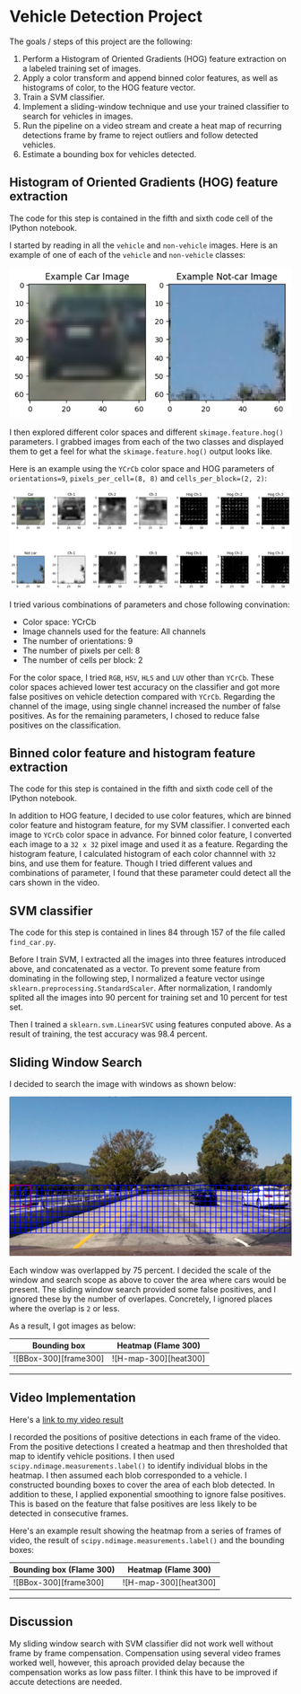 # Vehicle Detection Project

The goals / steps of this project are the following:

1. Perform a Histogram of Oriented Gradients (HOG) feature extraction on a labeled training set of images.
1. Apply a color transform and append binned color features, as well as histograms of color, to the HOG feature vector.
1. Train a SVM classifier.
1. Implement a sliding-window technique and use your trained classifier to search for vehicles in images.
1. Run the pipeline on a video stream and create a heat map of recurring detections frame by frame to reject outliers and follow detected vehicles.
1. Estimate a bounding box for vehicles detected.

[//]: # (Image References)
[example]: ./output_images/example_image.png
[converted]: ./output_images/converted_image.png
[window0]: ./output_images/window_0.png
[bbox1]: ./output_images/test1_bbox.png
[bbox2]: ./output_images/test2_bbox.png
[bbox3]: ./output_images/test3_bbox.png
[bbox4]: ./output_images/test4_bbox.png
[heat1]: ./output_images/test1_heat.png
[heat2]: ./output_images/test2_heat.png
[heat3]: ./output_images/test3_heat.png
[heat4]: ./output_images/test4_heat.png


## Histogram of Oriented Gradients (HOG) feature extraction

The code for this step is contained in the fifth and sixth code cell of the IPython notebook.

I started by reading in all the `vehicle` and `non-vehicle` images.  Here is an example of one of each of the `vehicle` and `non-vehicle` classes:

![Example image][example]

I then explored different color spaces and different `skimage.feature.hog()` parameters.  I grabbed images from each of the two classes and displayed them to get a feel for what the `skimage.feature.hog()` output looks like.

Here is an example using the `YCrCb` color space and HOG parameters of `orientations=9`, `pixels_per_cell=(8, 8)` and `cells_per_block=(2, 2)`:

![Image conversion][converted]

I tried various combinations of parameters and chose following convination:

- Color space: YCrCb
- Image channels used for the feature: All channels
- The number of orientations: 9
- The number of pixels per cell: 8
- The number of cells per block: 2

For the color space, I tried `RGB`, `HSV`, `HLS` and `LUV` other than `YCrCb`.  These color spaces achieved lower test accuracy on the classifier and got more false positives on vehicle detection compared with `YCrCb`.  Regarding the channel of the image, using single channel increased the number of false positives.  As for the remaining parameters, I chosed to reduce false positives on the classification.

## Binned color feature and histogram feature extraction

The code for this step is contained in the fifth and sixth code cell of the IPython notebook.

In addition to HOG feature, I decided to use color features, which are binned color feature and histogram feature, for my SVM classifier.  I converted each image to `YCrCb` color space in advance. For binned color feature, I converted each image to a `32 x 32` pixel image and used it as a feature.  Regarding the histogram feature, I calculated histogram of each color channnel with `32` bins, and use them for feature.  Though I tried different values and combinations of parameter, I found that these parameter could detect all the cars shown in the video.

## SVM classifier

The code for this step is contained in lines 84 through 157 of the file called `find_car.py`.

Before I train SVM, I extracted all the images into three features introduced above, and concatenated as a vector.  To prevent some feature from dominating in the following step, I normalized a feature vector usinge `sklearn.preprocessing.StandardScaler`.  After normalization, I randomly splited all the images into 90 percent for training set and 10 percent for test set.

Then I trained a `sklearn.svm.LinearSVC` using features conputed above.  As a result of training, the test accuracy was 98.4 percent.

## Sliding Window Search

I decided to search the image with windows as shown below:

![Window-0][window0]

Each window was overlapped by 75 percent.  I decided the scale of the window and search scope as above to cover the area where cars would be present.  The sliding window search provided some false positives, and I ignored these by the number of overlapes.  Concretely, I ignored places where the overlap is `2` or less.

As a result, I got images as below:

| Bounding box | Heatmap (Flame 300)   |
|--------------------------|-----------------------|
| ![BBox-300][frame300]    | ![H-map-300][heat300] |

---

## Video Implementation

Here's a [link to my video result](./output_images/project_video.mp4)

I recorded the positions of positive detections in each frame of the video.  From the positive detections I created a heatmap and then thresholded that map to identify vehicle positions.  I then used `scipy.ndimage.measurements.label()` to identify individual blobs in the heatmap.  I then assumed each blob corresponded to a vehicle.  I constructed bounding boxes to cover the area of each blob detected.  In addition to these, I applied exponential smoothing to ignore false positives.  This is based on the feature that false positives are less likely to be detected in consecutive frames.

Here's an example result showing the heatmap from a series of frames of video, the result of `scipy.ndimage.measurements.label()` and the bounding boxes:

| Bounding box (Flame 300) | Heatmap (Flame 300)   |
|--------------------------|-----------------------|
| ![BBox-300][frame300]    | ![H-map-300][heat300] |


---

## Discussion

My sliding window search with SVM classifier did not work well without frame by frame compensation.  Compensation using several video frames worked well, however, this aproach provided delay because the compensation works as low pass filter.  I think this have to be improved if accute detections are needed.
